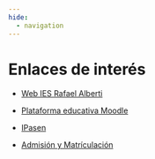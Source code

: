 ```yaml
---
hide:
  - navigation
---
```


# Enlaces de interés

* [Web IES Rafael Alberti](https://iesrafaelalberti.es/)

* [Plataforma educativa Moodle](https://educacionadistancia.juntadeandalucia.es/centros/cadiz/login/index.php)

* [IPasen](https://iesrafaelalberti.es/ayuda-ipasen/)

* [Admisión y Matrículación](https://iesrafaelalberti.es/matriculacion-2223/)